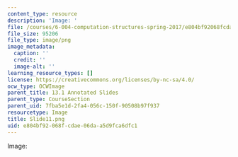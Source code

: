 ```yaml
---
content_type: resource
description: 'Image: '
file: /courses/6-004-computation-structures-spring-2017/e804bf92068fcdae06daa5d9fca6dfc1_Slide11.png
file_size: 95206
file_type: image/png
image_metadata:
  caption: ''
  credit: ''
  image-alt: ''
learning_resource_types: []
license: https://creativecommons.org/licenses/by-nc-sa/4.0/
ocw_type: OCWImage
parent_title: 13.1 Annotated Slides
parent_type: CourseSection
parent_uid: 7fba5e1d-2fa4-056c-150f-90508b97f937
resourcetype: Image
title: Slide11.png
uid: e804bf92-068f-cdae-06da-a5d9fca6dfc1
---
```

Image: 